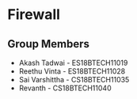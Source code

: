 # Firewall

## Group Members
- Akash Tadwai - ES18BTECH11019
- Reethu Vinta - ES18BTECH11028
- Sai Varshittha - CS18BTECH11035
- Revanth - CS18BTECH11040